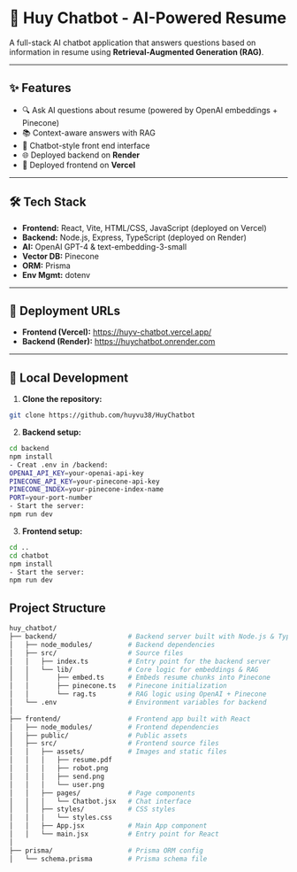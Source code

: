 # 🧠 Huy Chatbot - AI-Powered Resume

A full-stack AI chatbot application that answers questions based on information in resume using **Retrieval-Augmented Generation (RAG)**.

---

## ✨ Features

- 🔍 Ask AI questions about resume (powered by OpenAI embeddings + Pinecone)
- 📚 Context-aware answers with RAG
- 💬 Chatbot-style front end interface
- 🌐 Deployed backend on **Render**
- 🎨 Deployed frontend on **Vercel**

---

## 🛠 Tech Stack

- **Frontend:** React, Vite, HTML/CSS, JavaScript (deployed on Vercel)
- **Backend:** Node.js, Express, TypeScript (deployed on Render)
- **AI:** OpenAI GPT-4 & text-embedding-3-small
- **Vector DB:** Pinecone
- **ORM:** Prisma
- **Env Mgmt:** dotenv

---

## 🚀 Deployment URLs

- **Frontend (Vercel):** https://huyv-chatbot.vercel.app/
- **Backend (Render):** https://huychatbot.onrender.com

---

## 🧪 Local Development

1.  **Clone the repository:**

```bash
git clone https://github.com/huyvu38/HuyChatbot

```

2.  **Backend setup:**
```bash
cd backend
npm install
- Creat .env in /backend:
OPENAI_API_KEY=your-openai-api-key
PINECONE_API_KEY=your-pinecone-api-key
PINECONE_INDEX=your-pinecone-index-name
PORT=your-port-number
- Start the server:
npm run dev
```

3.  **Frontend setup:**
```bash
cd ..
cd chatbot
npm install
- Start the server:
npm run dev
```

## Project Structure
```bash
huy_chatbot/
├── backend/                  # Backend server built with Node.js & TypeScript
│   ├── node_modules/         # Backend dependencies
│   ├── src/                  # Source files
│   │   ├── index.ts          # Entry point for the backend server
│   │   └── lib/              # Core logic for embeddings & RAG
│   │       ├── embed.ts      # Embeds resume chunks into Pinecone
│   │       ├── pinecone.ts   # Pinecone initialization
│   │       └── rag.ts        # RAG logic using OpenAI + Pinecone
│   └── .env                  # Environment variables for backend
│
├── frontend/                 # Frontend app built with React
│   ├── node_modules/         # Frontend dependencies
│   ├── public/               # Public assets
│   ├── src/                  # Frontend source files
│   │   ├── assets/           # Images and static files
│   │   │   ├── resume.pdf
│   │   │   ├── robot.png
│   │   │   ├── send.png
│   │   │   └── user.png
│   │   ├── pages/            # Page components
│   │   │   └── Chatbot.jsx   # Chat interface
│   │   ├── styles/           # CSS styles
│   │   │   └── styles.css
│   │   ├── App.jsx           # Main App component
│   │   └── main.jsx          # Entry point for React
│
├── prisma/                   # Prisma ORM config
│   └── schema.prisma         # Prisma schema file
```

